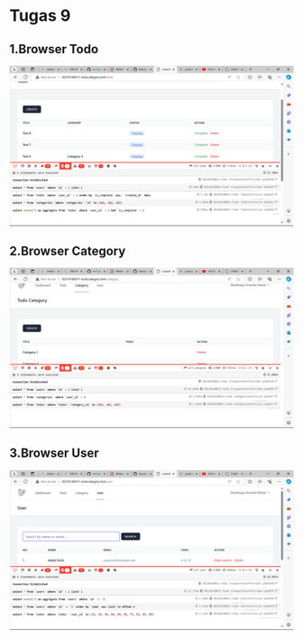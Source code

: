 # Tugas 9

## 1.Browser Todo

![alt text](image-1.png)

## 2.Browser Category

![alt text](image.png)

## 3.Browser User

![alt text](image-2.png)
